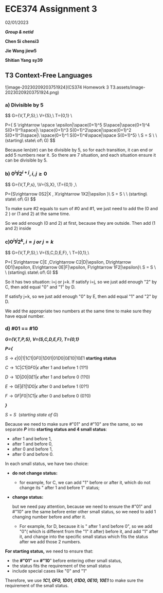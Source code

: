 # ECE374 Assignment 3

02/01/2023

***Group & netid***

**Chen Si**  	**chensi3**

**Jie Wang** 		**jiew5**

**Shitian Yang** 	**sy39**

## T3 Context-Free Languages

![image-20230209203751924](CS374 Homework 3 T3.assets/image-20230209203751924.png)



### a) Divisible by 5

$$
G=\{V,T,P,S\},\\ V=\{S\},\\ T=\{0,1\} \\

P=\{
S \rightarrow \space \epsilon|\space(0+1)^5 S\space|\space(0+1)^4 S(0+1)^1\space|\\ 
\space(0+1)^3 S(0+1)^2\space|\space(0+1)^2 S(0+1)^3\space|\\ 
\space(0+1)^1 S(0+1)^4\space|\space S(0+1)^5\} \\
S = S \ \ (starting\ state\ of\ G)
$$

Because len(str) can be divisible by 5, so for each transition, it can end or add 5 numbers near it. So there are 7 situation, and each situation ensure it can be divisible by 5.

### b) $0^i1^j2^{i+j}, i,j \ge 0$

$$
G=\{V,T,P,s\}, \\V=\{S,X\}, \\T=\{0,1\} ,\\

P=\{S\rightarrow 0S2|X ,     X\rightarrow 1X2|\epsilon \}\\
S = S \ \ (starting\ state\ of\ G)
$$

To make sure #2 equals to sum of #0 and #1, we just need to add the (0 and 2 ) or (1 and 2) at the same time.

 So we add enough (0 and 2) at first, because they are outside. Then add (1 and 2) inside

### c)$0^i1^j2^{k}, i=j\ or\ j =k$

$$
G=\{V,T,P,S\},\\ V=\{S,C,D,E,F\}, \\ T=\{0,1\},\\

P=\{ S\rightarrow C|E  	   ,C\rightarrow C2|D|\epsilon,   	   D\rightarrow 0D1|\epsilon,     	 E\rightarrow 0E|F|\epsilon, 	     F\rightarrow 1F2|\epsilon\}\\
S = S \ \ (starting\ state\ of\ G)
$$



So it has two situation: i=j or j=k. If satisfy i=j, so we just add enough "2" by C, then add equal "0" and "1" by D. 

If satisfy j=k, so we just add enough "0" by E, then add equal "1" and "2" by D. 

We add the appropriate two numbers at the same time to make sure they have equal number.

### d) #01 == #10

***G={V,T,P,S}, V={S,C,D,E,F}, T={0,1}***

***P={***

$S\rightarrow \epsilon |0|1|1C1|0F0|1D01|01D0|0E10|10E1$     **starting status**

$C\rightarrow 1C|C1|0F0|\epsilon$       after 1 and before 1 (1?1)

$D\rightarrow 1D|D0|0E1|\epsilon$	  after 1 and before 0 (1?0)

$E\rightarrow 0E|E1|1D0|\epsilon$	   after 0 and before 1 (0?1)

$F\rightarrow 0F|F0|1C1|\epsilon$	   after 0 and before 0 (0?0)

***}*** 

$S = S \ \ (starting\ state\ of\ G)$

Because we need to make sure #"01" and #"10" are the same, so we separate ***P*** into **starting status and 4 small status**: 

- after 1 and before 1, 
- after 1 and before 0,
- after 0 and before 1, 
- after 0 and before 0. 

In each small status, we have two choice: 

- **do not change status:** 
  
  - for example, for C, we can add "1" before or after it, which do not change its " after 1 and before 1" status;
  
- **change status:** 

  but we need pay attention, because we need to ensure the #"01" and #"10" are the same before enter other small status, so we need to add 1 changing number before and after it.

  -  For example, for D, because it is " after 1 and before 0", so we add "0"( which is different from the "1" it after) before it, and add "1" after it, and change into the specific small status which fits the status after we add those 2 numbers.

**For starting status,** we need to ensure that: 

- the **#"01" == #"10**"  before entering other small status,
-  the status fits the requirement of the small status 
- include special cases like "0" and "1"

Therefore, we use ***1C1, 0F0, 1D01, 01D0, 0E10, 10E1*** to make sure the requirement of the small status.
